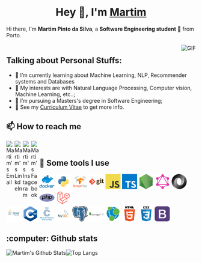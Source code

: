 
<h1 align="center"> Hey 👋, I'm <a href="https://motapinto.github.io/">Martim </a></h1>

Hi there, I'm **Martim Pinto da Silva**, a **Software Engineering student** 🚀 from Porto. 
</br>
</br>
<img align="right" alt="GIF" src="https://i.pinimg.com/originals/e4/26/70/e426702edf874b181aced1e2fa5c6cde.gif" />
## Talking about Personal Stuffs:
- 🌱 I’m currently learning about Machine Learning, NLP, Recommender systems and Databases
- 🤔 My interests are with Natural Language Processing, Computer vision, Machine Learning, etc..;
- 💼 I’m pursuing a Masters's degree in Software Engineering;
- 📝 See my [Curriculum Vitae](https://drive.google.com/file/d/1WbSamo8NSMlH2edJ4RBTC1LDXWXPpqsS/view?usp=sharing) to get more info.

## 📫 How to reach me 
<a href="mailto:martimpintodasilva@gmail.com">
  <img align="left" alt="Martim's Email" width="22px" src="https://image.flaticon.com/icons/svg/888/888853.svg" />
</a>
<a href="https://www.linkedin.com/in/martim-pinto-da-silva-543a01183/">
  <img align="left" alt="Martim's LinkdeIn" width="22px" src="https://image.flaticon.com/icons/svg/1384/1384062.svg" />
</a>
<a href="https://www.instagram.com/martim_ps/">
  <img align="left" alt="Martim's Instagram" width="22px" src="https://image.flaticon.com/icons/svg/733/733558.svg" />
</a>
<a href="https://www.facebook.com/motapintosilva">
  <img align="left" alt="Martim's Facebook" width="22px" src="https://image.flaticon.com/icons/svg/733/733547.svg" />
</a>
<br/>

## 🚀 Some tools I use  

 <code><img height="40" src="https://raw.githubusercontent.com/github/explore/80688e429a7d4ef2fca1e82350fe8e3517d3494d/topics/docker/docker.png"></code>
 <code><img height="40" src="https://raw.githubusercontent.com/github/explore/80688e429a7d4ef2fca1e82350fe8e3517d3494d/topics/python/python.png"></code>
 <code><img height="40" src="https://raw.githubusercontent.com/github/explore/80688e429a7d4ef2fca1e82350fe8e3517d3494d/topics/tensorflow/tensorflow.png"></code>
 <code><img height="40" src="https://raw.githubusercontent.com/github/explore/80688e429a7d4ef2fca1e82350fe8e3517d3494d/topics/git/git.png"></code>
 <code><img height="40" src="https://raw.githubusercontent.com/github/explore/80688e429a7d4ef2fca1e82350fe8e3517d3494d/topics/javascript/javascript.png"></code>
 <code><img height="40" src="https://raw.githubusercontent.com/github/explore/80688e429a7d4ef2fca1e82350fe8e3517d3494d/topics/typescript/typescript.png"></code>
 <code><img height="40" src="https://raw.githubusercontent.com/github/explore/80688e429a7d4ef2fca1e82350fe8e3517d3494d/topics/nodejs/nodejs.png"></code>
 <code><img height="40" src="https://raw.githubusercontent.com/github/explore/80688e429a7d4ef2fca1e82350fe8e3517d3494d/topics/graphql/graphql.png"></code>
 <code><img height="40" src="https://raw.githubusercontent.com/github/explore/80688e429a7d4ef2fca1e82350fe8e3517d3494d/topics/json/json.png"></code>
 <code><img height="40" src="https://raw.githubusercontent.com/github/explore/80688e429a7d4ef2fca1e82350fe8e3517d3494d/topics/php/php.png"></code>
 <code><img height="40" src="https://raw.githubusercontent.com/github/explore/80688e429a7d4ef2fca1e82350fe8e3517d3494d/topics/laravel/laravel.png"></code>
  </br>
 <code><img height="40" src="https://raw.githubusercontent.com/github/explore/80688e429a7d4ef2fca1e82350fe8e3517d3494d/topics/java/java.png"></code>
 <code><img height="40" src="https://raw.githubusercontent.com/github/explore/80688e429a7d4ef2fca1e82350fe8e3517d3494d/topics/cpp/cpp.png"></code>
 <code><img height="40" src="https://raw.githubusercontent.com/github/explore/80688e429a7d4ef2fca1e82350fe8e3517d3494d/topics/c/c.png"></code>
 <code><img height="40" src="https://raw.githubusercontent.com/github/explore/80688e429a7d4ef2fca1e82350fe8e3517d3494d/topics/mysql/mysql.png"></code>
 <code><img height="40" src="https://raw.githubusercontent.com/github/explore/80688e429a7d4ef2fca1e82350fe8e3517d3494d/topics/postgresql/postgresql.png"></code>
 <code><img height="40" src="https://raw.githubusercontent.com/github/explore/80688e429a7d4ef2fca1e82350fe8e3517d3494d/topics/mongodb/mongodb.png"></code>
 <code><img height="40" src="https://raw.githubusercontent.com/github/explore/3eef11bc4653f26a145723abcdf7a97d831a394e/topics/neo4j/neo4j.png"></code>
 <code><img height="40" src="https://raw.githubusercontent.com/github/explore/80688e429a7d4ef2fca1e82350fe8e3517d3494d/topics/html/html.png"></code>
 <code><img height="40" src="https://raw.githubusercontent.com/github/explore/80688e429a7d4ef2fca1e82350fe8e3517d3494d/topics/css/css.png"></code>
 <code><img height="40" src="https://raw.githubusercontent.com/github/explore/80688e429a7d4ef2fca1e82350fe8e3517d3494d/topics/bootstrap/bootstrap.png"></code>


<h2>:computer: Github stats </h2>
<img align="left" alt="Martim's Github Stats" src="https://github-readme-stats.vercel.app/api?username=motapinto&show_icons=true&hide_border=true" />


![Top Langs](https://github-readme-stats.vercel.app/api/top-langs/?username=motapinto&layout=compact&hide=C-Sharp,glsl&langs_count=10)
